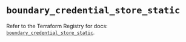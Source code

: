 # `boundary_credential_store_static`

Refer to the Terraform Registry for docs: [`boundary_credential_store_static`](https://registry.terraform.io/providers/hashicorp/boundary/1.4.0/docs/resources/credential_store_static).
